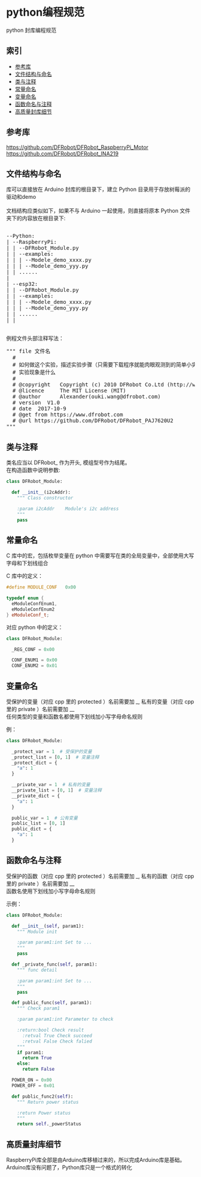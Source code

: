 # python编程规范

python 封库编程规范

## 索引

* [参考库](#参考库)
* [文件结构与命名](#文件结构与命名)
* [类与注释](#类与注释)
* [常量命名](#常量命名)
* [变量命名](#变量命名)
* [函数命名与注释](#函数命名与注释)
* [高质量封库细节](#高质量封库细节)

## 参考库

https://github.com/DFRobot/DFRobot_RaspberryPi_Motor <br>
https://github.com/DFRobot/DFRobot_INA219<br>

## 文件结构与命名

库可以直接放在 Arduino 封库的根目录下，建立 Python 目录用于存放树莓派的驱动和demo <br>
 <br>
文档结构应类似如下，如果不与 Arduino 一起使用，则直接将原本 Python 文件夹下的内容放在根目录下: <br>
<pre>

--Python:
| --RaspberryPi:
| | --DFRobot_Module.py
| | --examples:
| | | --Modele_demo_xxxx.py
| | | --Modele_demo_yyy.py
| | ......
|
| --esp32:
| | --DFRobot_Module.py
| | --examples:
| | | --Modele_demo_xxxx.py
| | | --Modele_demo_yyy.py
| | ......
| |

</pre>

例程文件头部注释写法：<br>

<pre>
""" file 文件名
  #
  # 如何做这个实验，描述实验步骤（只需要下载程序就能肉眼观测到的简单小实验例如blink，这步可以不写）
  # 实验现象是什么
  #
  # @copyright   Copyright (c) 2010 DFRobot Co.Ltd (http://www.dfrobot.com)
  # @licence     The MIT License (MIT)
  # @author      Alexander(ouki.wang@dfrobot.com)
  # version  V1.0
  # date  2017-10-9
  # @get from https://www.dfrobot.com
  # @url https://github.com/DFRobot/DFRobot_PAJ7620U2
"""
</pre>

## 类与注释

类名应当以 DFRobot_ 作为开头, 模组型号作为结尾。<br>
在构造函数中说明参数:

```py
class DFRobot_Module:

  def __init__(i2cAddr):
    """ Class constructor

    :param i2cAddr    Module's i2c address
    """
    pass

```

## 常量命名

C 库中的宏，包括枚举变量在 python 中需要写在类的全局变量中，全部使用大写字母和下划线组合

C 库中的定义：
```cpp
#define MODULE_CONF   0x00

typedef enum {
  eModuleConfEnum1,
  eModuleConfEnum2
} eModuleConf_t;
```

对应 python 中的定义：
```py
class DFRobot_Module:

  _REG_CONF = 0x00

  CONF_ENUM1 = 0x00
  CONF_ENUM2 = 0x01

```

## 变量命名

受保护的变量（对应 cpp 里的 protected ）名前需要加 _, 私有的变量（对应 cpp 里的 private ）名前需要加 __ <br>
任何类型的变量和函数名都使用下划线加小写字母命名规则 <br>

例：
```py
class DFRobot_Module:

  _protect_var = 1  # 受保护的变量
  _protect_list = [0, 1]  # 变量注释
  _protect_dict = {
    "a": 1
  }

  __private_var = 1  # 私有的变量
  __private_list = [0, 1]  # 变量注释
  __private_dict = {
    "a": 1
  }

  public_var = 1  # 公有变量
  public_list = [0, 1]
  public_dict = {
    "a": 1
  }

```

## 函数命名与注释

受保护的函数（对应 cpp 里的 protected ）名前需要加 _, 私有的函数（对应 cpp 里的 private ）名前需要加 __ <br>
函数名使用下划线加小写字母命名规则 <br>

示例：
```py
class DFRobot_Module:

  def __init__(self, param1):
    """ Module init

    :param param1:int Set to ...
    """
    pass

  def _private_func(self, param1):
    """ func detail

    :param param1:int Set to ...
    """
    pass

  def public_func(self, param1):
    """ Check param1

    :param param1:int Parameter to check

    :return:bool Check result
      :retval True Check succeed
      :retval False Check falied
    """
    if param1:
      return True
    else:
      return False

  POWER_ON = 0x00
  POWER_OFF = 0x01

  def public_func2(self):
    """ Return power status

    :return Power status
    """
    return self._powerStatus

```

## 高质量封库细节

RaspberryPi库全部是由Arduino库移植过来的，所以完成Arduino库是基础。Arduino库没有问题了，Python库只是一个格式的转化
